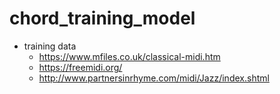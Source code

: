 # chord_training_model

* training data
    * https://www.mfiles.co.uk/classical-midi.htm
    * https://freemidi.org/
	* http://www.partnersinrhyme.com/midi/Jazz/index.shtml
